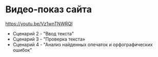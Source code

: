 # Видео-показ сайта

https://youtu.be/Vz1wnTNWRQI

* Сценарий 2 - "Ввод текста"
* Сценарий 3 - "Проверка текста»
* Сценарий 4 - "Анализ найденных опечаток и орфографических ошибок"


